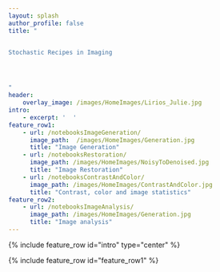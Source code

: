 ```yaml
---
layout: splash
author_profile: false
title: "


Stochastic Recipes in Imaging




"
header:
    overlay_image: /images/HomeImages/Lirios_Julie.jpg
intro:
    - excerpt: '  '
feature_row1:
    - url: /notebooksImageGeneration/
      image_path:  /images/HomeImages/Generation.jpg
      title: "Image Generation"
    - url: /notebooksRestoration/
      image_path: /images/HomeImages/NoisyToDenoised.jpg
      title: "Image Restoration"
    - url: /notebooksContrastAndColor/
      image_path: /images/HomeImages/ContrastAndColor.jpg
      title: "Contrast, color and image statistics"
feature_row2:  
    - url: /notebooksImageAnalysis/
      image_path: /images/HomeImages/Generation.jpg
      title: "Image analysis"
---
```


{% include feature_row id="intro" type="center" %}

{% include feature_row id="feature_row1" %}